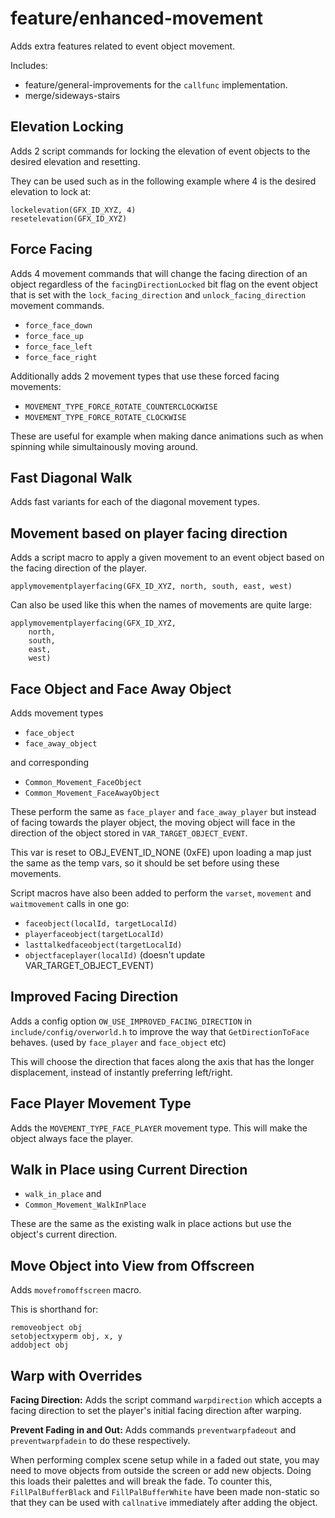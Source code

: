 # feature/enhanced-movement

Adds extra features related to event object movement.

Includes:
- feature/general-improvements for the `callfunc` implementation.
- merge/sideways-stairs

## Elevation Locking

Adds 2 script commands for locking the elevation of event objects to the desired elevation and resetting.

They can be used such as in the following example where 4 is the desired elevation to lock at:

```
lockelevation(GFX_ID_XYZ, 4)
resetelevation(GFX_ID_XYZ)
```

## Force Facing

Adds 4 movement commands that will change the facing direction of an object regardless of the `facingDirectionLocked` bit flag on
the event object that is set with the `lock_facing_direction` and `unlock_facing_direction` movement commands.

- `force_face_down`
- `force_face_up`
- `force_face_left`
- `force_face_right`

Additionally adds 2 movement types that use these forced facing movements:

- `MOVEMENT_TYPE_FORCE_ROTATE_COUNTERCLOCKWISE`
- `MOVEMENT_TYPE_FORCE_ROTATE_CLOCKWISE`

These are useful for example when making dance animations such as when spinning while simultainously moving around.

## Fast Diagonal Walk

Adds fast variants for each of the diagonal movement types.

## Movement based on player facing direction

Adds a script macro to apply a given movement to an event object based on the facing direction of the player.

```
applymovementplayerfacing(GFX_ID_XYZ, north, south, east, west)
```

Can also be used like this when the names of movements are quite large:

```
applymovementplayerfacing(GFX_ID_XYZ, 
    north, 
    south, 
    east, 
    west)
```

## Face Object and Face Away Object

Adds movement types 

- `face_object`
- `face_away_object` 

and corresponding 

- `Common_Movement_FaceObject` 
- `Common_Movement_FaceAwayObject` 

These perform the same as `face_player` and `face_away_player` but instead of facing towards the player object, the 
moving object will face in the direction of the object stored in `VAR_TARGET_OBJECT_EVENT`.

This var is reset to OBJ_EVENT_ID_NONE (0xFE) upon loading a map just the same as the temp vars, so it should be set before using these movements.

Script macros have also been added to perform the `varset`, `movement` and `waitmovement` calls in one go:

- `faceobject(localId, targetLocalId)`
- `playerfaceobject(targetLocalId)`
- `lasttalkedfaceobject(targetLocalId)`
- `objectfaceplayer(localId)` (doesn't update VAR_TARGET_OBJECT_EVENT)

## Improved Facing Direction

Adds a config option `OW_USE_IMPROVED_FACING_DIRECTION` in `include/config/overworld.h` to improve the way 
that `GetDirectionToFace` behaves. (used by `face_player` and `face_object` etc)

This will choose the direction that faces along the axis that has the longer displacement, instead of instantly preferring left/right.

## Face Player Movement Type

Adds the `MOVEMENT_TYPE_FACE_PLAYER` movement type.
This will make the object always face the player.

## Walk in Place using Current Direction

- `walk_in_place` and
- `Common_Movement_WalkInPlace`

These are the same as the existing walk in place actions but use the object's current direction.

## Move Object into View from Offscreen

Adds `movefromoffscreen` macro.

This is shorthand for:
```
removeobject obj
setobjectxyperm obj, x, y
addobject obj
```

## Warp with Overrides

**Facing Direction:**
Adds the script command `warpdirection` which accepts a facing direction to set the player's initial facing direction after warping.

**Prevent Fading in and Out:**
Adds commands `preventwarpfadeout` and `preventwarpfadein` to do these respectively.

When performing complex scene setup while in a faded out state, you may need to move objects from outside the screen or add new objects.
Doing this loads their palettes and will break the fade. To counter this, `FillPalBufferBlack` and `FillPalBufferWhite` have been made non-static so that
they can be used with `callnative` immediately after adding the object.